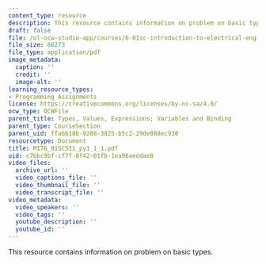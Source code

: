 ```yaml
---
content_type: resource
description: This resource contains information on problem on basic types.
draft: false
file: /ol-ocw-studio-app/courses/6-01sc-introduction-to-electrical-engineering-and-computer-science-i-spring-2011/c7bbc9bfcf7f8f4201fb1ea96aeedae8_MIT6_01SCS11_py1_1_1.pdf
file_size: 66273
file_type: application/pdf
image_metadata:
  caption: ''
  credit: ''
  image-alt: ''
learning_resource_types:
- Programming Assignments
license: https://creativecommons.org/licenses/by-nc-sa/4.0/
ocw_type: OCWFile
parent_title: Types, Values, Expressions; Variables and Binding
parent_type: CourseSection
parent_uid: ffa6b18b-9208-3825-b5c2-29de088ec938
resourcetype: Document
title: MIT6_01SCS11_py1_1_1.pdf
uid: c7bbc9bf-cf7f-8f42-01fb-1ea96aeedae8
video_files:
  archive_url: ''
  video_captions_file: ''
  video_thumbnail_file: ''
  video_transcript_file: ''
video_metadata:
  video_speakers: ''
  video_tags: ''
  youtube_description: ''
  youtube_id: ''
---
```

This resource contains information on problem on basic types.
